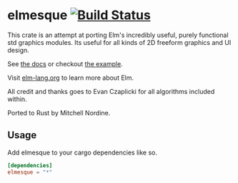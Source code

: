 # elmesque [![Build Status](https://travis-ci.org/mitchmindtree/elmesque.svg?branch=master)](https://travis-ci.org/mitchmindtree/elmesque)

This crate is an attempt at porting Elm's incredibly useful, purely functional std graphics modules. Its useful for all kinds of 2D freeform graphics and UI design.

See [the docs](http://mitchmindtree.github.io/elmesque) or checkout [the example](https://github.com/mitchmindtree/elmesque/blob/master/examples/graphics.rs).

Visit [elm-lang.org](http://elm-lang.org/) to learn more about Elm.


All credit and thanks goes to Evan Czaplicki for all algorithms included within.

Ported to Rust by Mitchell Nordine.



Usage
-----

Add elmesque to your cargo dependencies like so.

```toml
[dependencies]
elmesque = "*"
```

